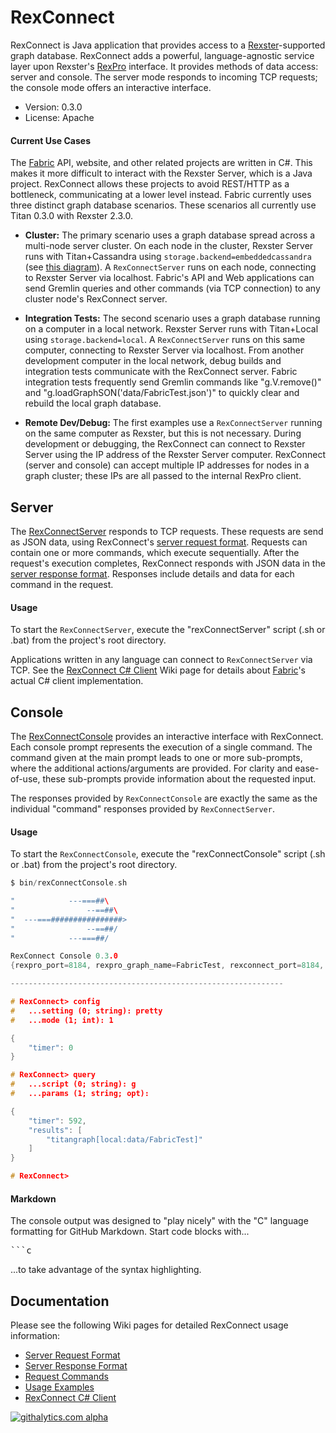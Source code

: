 # RexConnect

RexConnect is Java application that provides access to a [Rexster](https://github.com/tinkerpop/rexster)-supported graph database. RexConnect adds a powerful, language-agnostic service layer upon Rexster's [RexPro](https://github.com/tinkerpop/rexster/wiki/RexPro) interface. It provides methods of data access: server and console. The server mode responds to incoming TCP requests; the console mode offers an interactive interface.
- Version: 0.3.0
- License: Apache

#### Current Use Cases
The [Fabric](https://github.com/inthefabric) API, website, and other related projects are written in C#. This makes it more difficult to interact with the Rexster Server, which is a Java project. RexConnect allows these projects to avoid REST/HTTP as a bottleneck, communicating at a lower level instead. Fabric currently uses three distinct graph database scenarios. These scenarios all currently use Titan 0.3.0 with Rexster 2.3.0.

- **Cluster:** The primary scenario uses a graph database spread across a multi-node server cluster. On each node in the cluster, Rexster Server runs with Titan+Cassandra using `storage.backend=embeddedcassandra` (see [this diagram](https://github.com/thinkaurelius/titan/wiki/Using-Cassandra#titan-embedded-mode)). A `RexConnectServer` runs on each node, connecting to Rexster Server via localhost. Fabric's API and Web applications can send Gremlin queries and other commands (via TCP connection) to any cluster node's RexConnect server.

- **Integration Tests:** The second scenario uses a graph database running on a computer in a local network. Rexster Server runs with Titan+Local using `storage.backend=local`. A `RexConnectServer` runs on this same computer, connecting to Rexster Server via localhost. From another development computer in the local network, debug builds and integration tests communicate with the RexConnect server. Fabric integration tests frequently send Gremlin commands like "g.V.remove()" and "g.loadGraphSON('data/FabricTest.json')" to quickly clear and rebuild the local graph database.

- **Remote Dev/Debug:** The first examples use a `RexConnectServer` running on the same computer as Rexster, but this is not necessary. During development or debugging, the RexConnect can connect to Rexster Server using the IP address of the Rexster Server computer. RexConnect (server and console) can accept multiple IP addresses for nodes in a graph cluster; these IPs are all passed to the internal RexPro client.

## Server
The [RexConnectServer](https://github.com/inthefabric/RexConnect/blob/master/src/main/java/com/fabric/rexconnect/main/RexConnectServer.java) responds to TCP requests. These requests are send as JSON data, using RexConnect's [server request format](https://github.com/inthefabric/RexConnect/wiki/RexConnectServer-Request-Format). Requests can contain one or more commands, which execute sequentially. After the request's execution completes, RexConnect responds with JSON data in the [server response format](https://github.com/inthefabric/RexConnect/wiki/RexConnectServer-Response-Format). Responses include details and data for each command in the request.

#### Usage
To start the `RexConnectServer`, execute the "rexConnectServer" script (.sh or .bat) from the project's root directory.

Applications written in any language can connect to `RexConnectServer` via TCP. See the [RexConnect C# Client](https://github.com/inthefabric/RexConnect/wiki/RexConnect-C%23-Client) Wiki page for details about [Fabric](https://github.com/inthefabric/Fabric)'s actual C# client implementation.

## Console
The [RexConnectConsole](https://github.com/inthefabric/RexConnect/blob/master/src/main/java/com/fabric/rexconnect/main/RexConnectConsole.java) provides an interactive interface with RexConnect. Each console prompt represents the execution of a single command. The command given at the main prompt leads to one or more sub-prompts, where the additional actions/arguments are provided. For clarity and ease-of-use, these sub-prompts provide information about the requested input.

The responses provided by `RexConnectConsole` are exactly the same as the individual "command" responses provided by `RexConnectServer`.

#### Usage
To start the `RexConnectConsole`, execute the "rexConnectConsole" script (.sh or .bat) from the project's root directory.
```c
$ bin/rexConnectConsole.sh

"            ---===##\    
"                --==##\  
"  ---===################>
"                --==##/  
"            ---===##/    

RexConnect Console 0.3.0
{rexpro_port=8184, rexpro_graph_name=FabricTest, rexconnect_port=8184, rexpro_hosts=rexster, rexpro_timeout_ms=120000}

-------------------------------------------------------------

# RexConnect> config
#   ...setting (0; string): pretty
#   ...mode (1; int): 1

{
    "timer": 0
}

# RexConnect> query
#   ...script (0; string): g
#   ...params (1; string; opt): 

{
    "timer": 592, 
    "results": [
        "titangraph[local:data/FabricTest]"
    ]
}

# RexConnect> 
```

#### Markdown
The console output was designed to "play nicely" with the "C" language formatting for GitHub Markdown. Start code blocks with...
<pre>```c</pre>
...to take advantage of the syntax highlighting.

## Documentation
Please see the following Wiki pages for detailed RexConnect usage information:
- [Server Request Format](https://github.com/inthefabric/RexConnect/wiki/RexConnectServer-Request-Format)
- [Server Response Format](https://github.com/inthefabric/RexConnect/wiki/RexConnectServer-Response-Format)
- [Request Commands](https://github.com/inthefabric/RexConnect/wiki/RexConnect-Commands)
- [Usage Examples](https://github.com/inthefabric/RexConnect/wiki/RexConnect-Usage-Examples)
- [RexConnect C# Client](https://github.com/inthefabric/RexConnect/wiki/RexConnect-C%23-Client)

[![githalytics.com alpha](https://cruel-carlota.pagodabox.com/9211f0a014961bb25e6329b4a86fc16a "githalytics.com")](http://githalytics.com/inthefabric/RexConnect)
